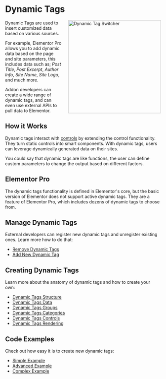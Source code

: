 # Dynamic Tags

<Badge type="tip" vertical="top" text="Elementor Core" /> <Badge type="warning" vertical="top" text="Advanced" />

<img :src="$withBase('/assets/img/dynamic-tag-switcher.png')" alt="Dynamic Tag Switcher" style="float: right; width: 300px; margin-left: 20px; margin-bottom: 20px;">

Dynamic Tags are used to insert customized data based on various sources.

For example, Elementor Pro allows you to add dynamic data based on the page and site parameters, this includes data such as; *Post Title*, *Post Excerpt*, *Author Info*, *Site Name*, *Site Logo*, and much more.

Addon developers can create a wide range of dynamic tags, and can even use external APIs to pull data to Elementor. 

## How it Works

Dynamic tags interact with [controls](./../controls/) by extending the control functionality. They turn static controls into smart components. With dynamic tags, users can leverage dynamically generated data on their sites.

You could say that dynamic tags are like functions, the user can define custom parameters to change the output based on different factors.

## Elementor Pro

The dynamic tags functionality is defined in Elementor's core, but the basic version of Elementor does not support active dynamic tags. They are a feature of Elementor Pro, which includes dozens of dynamic tags to choose from.

## Manage Dynamic Tags

External developers can register new dynamic tags and unregister existing ones. Learn more how to do that:

* [Remove Dynamic Tags](./remove-fields/)
* [Add New Dynamic Tag](./add-new-field/)

## Creating Dynamic Tags

Learn more about the anatomy of dynamic tags and how to create your own:

* [Dynamic Tags Structure](./dynamic-tags-structure/)
* [Dynamic Tags Data](./dynamic-tags-data/)
* [Dynamic Tags Groups](./dynamic-tags-groups/)
* [Dynamic Tags Categories](./dynamic-tags-categories/)
* [Dynamic Tags Controls](./dynamic-tags-controls/)
* [Dynamic Tags Rendering](./dynamic-tags-rendering/)

## Code Examples

Check out how easy it is to create new dynamic tags:

* [Simple Example](./simple-example/)
* [Advanced Example](./advanced-example/)
* [Complex Example](./complex-example/)
